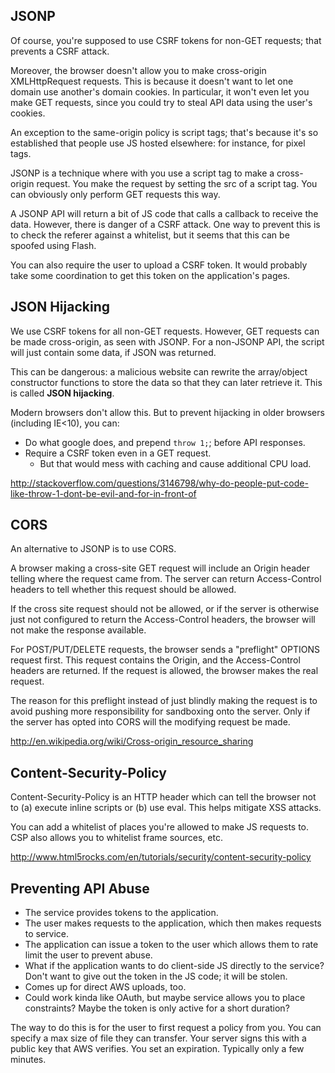 ## JSONP

Of course, you're supposed to use CSRF tokens for non-GET requests;
that prevents a CSRF attack.

Moreover, the browser doesn't allow you to make cross-origin
XMLHttpRequest requests. This is because it doesn't want to let one
domain use another's domain cookies. In particular, it won't even let
you make GET requests, since you could try to steal API data using the
user's cookies.

An exception to the same-origin policy is script tags; that's because
it's so established that people use JS hosted elsewhere: for instance,
for pixel tags.

JSONP is a technique where with you use a script tag to make a
cross-origin request. You make the request by setting the src of a
script tag. You can obviously only perform GET requests this way.

A JSONP API will return a bit of JS code that calls a callback to
receive the data. However, there is danger of a CSRF attack. One way
to prevent this is to check the referer against a whitelist, but it
seems that this can be spoofed using Flash.

You can also require the user to upload a CSRF token. It would
probably take some coordination to get this token on the application's
pages.

## JSON Hijacking

We use CSRF tokens for all non-GET requests. However, GET requests can
be made cross-origin, as seen with JSONP. For a non-JSONP API, the
script will just contain some data, if JSON was returned.

This can be dangerous: a malicious website can rewrite the
array/object constructor functions to store the data so that they can
later retrieve it. This is called **JSON hijacking**.

Modern browsers don't allow this. But to prevent hijacking in older
browsers (including IE<10), you can:

* Do what google does, and prepend `throw 1;`; before API
  responses.
* Require a CSRF token even in a GET request.
    * But that would mess with caching and cause additional CPU load.

http://stackoverflow.com/questions/3146798/why-do-people-put-code-like-throw-1-dont-be-evil-and-for-in-front-of

## CORS

An alternative to JSONP is to use CORS.

A browser making a cross-site GET request will include an Origin
header telling where the request came from. The server can return
Access-Control headers to tell whether this request should be allowed.

If the cross site request should not be allowed, or if the server is
otherwise just not configured to return the Access-Control headers,
the browser will not make the response available.

For POST/PUT/DELETE requests, the browser sends a "preflight" OPTIONS
request first. This request contains the Origin, and the
Access-Control headers are returned. If the request is allowed, the
browser makes the real request.

The reason for this preflight instead of just blindly making the
request is to avoid pushing more responsibility for sandboxing onto
the server. Only if the server has opted into CORS will the modifying
request be made.

http://en.wikipedia.org/wiki/Cross-origin_resource_sharing

## Content-Security-Policy

Content-Security-Policy is an HTTP header which can tell the browser
not to (a) execute inline scripts or (b) use eval. This helps mitigate
XSS attacks.

You can add a whitelist of places you're allowed to make JS requests
to. CSP also allows you to whitelist frame sources, etc.

http://www.html5rocks.com/en/tutorials/security/content-security-policy

## Preventing API Abuse

* The service provides tokens to the application.
* The user makes requests to the application, which then makes
  requests to service.
* The application can issue a token to the user which allows them to
  rate limit the user to prevent abuse.
* What if the application wants to do client-side JS directly to the
  service? Don't want to give out the token in the JS code; it will be
  stolen.
* Comes up for direct AWS uploads, too.
* Could work kinda like OAuth, but maybe service allows you to place
  constraints? Maybe the token is only active for a short duration?

The way to do this is for the user to first request a policy from
you. You can specify a max size of file they can transfer. Your server
signs this with a public key that AWS verifies. You set an
expiration. Typically only a few minutes.
